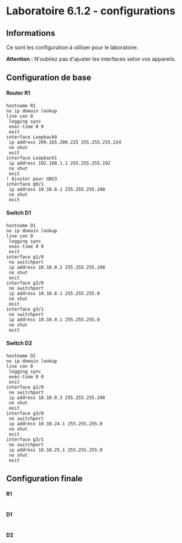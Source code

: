 # Laboratoire 6.1.2 - configurations
## Informations

Ce sont les configuration à utiliser pour le laboratoire.   

**Attention :** N'oubliez pas d'ajuster les interfaces selon vos appareils.  

## Configuration de base

#### Router R1
```running-config
hostname R1
no ip domain lookup
line con 0
 logging sync
 exec-time 0 0
 exit
interface Loopback0
 ip address 209.165.200.225 255.255.255.224
 no shut
 exit
interface Loopback1
 ip address 192.168.1.1 255.255.255.192
 no shut
 exit
! Ajuster pour GNS3
interface g0/1
 ip address 10.10.0.1 255.255.255.248
 no shut
 exit

``` 

#### Switch D1
```running-config
hostname D1
no ip domain lookup
line con 0
 logging sync
 exec-time 0 0
 exit
interface g1/0
 no switchport
 ip address 10.10.0.2 255.255.255.248
 no shut
 exit
interface g3/0
 no switchport
 ip address 10.10.8.1 255.255.255.0
 no shut
 exit
interface g3/1
 no switchport
 ip address 10.10.9.1 255.255.255.0
 no shut
 exit  
``` 

#### Switch D2
```running-config
hostname D2
no ip domain lookup
line con 0
 logging sync
 exec-time 0 0
 exit
interface g1/0
 no switchport
 ip address 10.10.0.3 255.255.255.248
 no shut
 exit
interface g3/0
 no switchport
 ip address 10.10.24.1 255.255.255.0
 no shut
 exit
interface g3/1
 no switchport
 ip address 10.10.25.1 255.255.255.0
 no shut
 exit
``` 


## Configuration finale


#### R1  
```running-config

``` 


#### D1  
```running-config

``` 

#### D2  
```running-config

``` 
